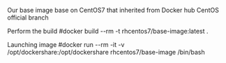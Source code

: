 Our base image base on CentOS7 that inherited from Docker hub CentOS official branch

Perform the build
#docker build --rm -t rhcentos7/base-image:latest .


Launching image
#docker run --rm -it -v /opt/dockershare:/opt/dockershare rhcentos7/base-image /bin/bash